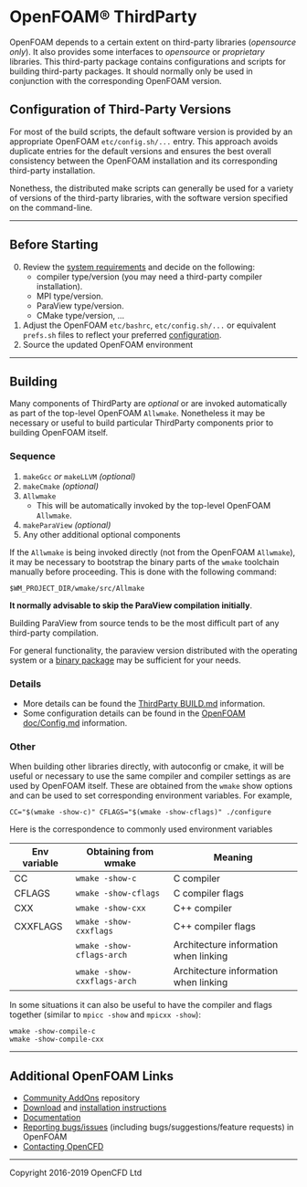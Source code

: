 # OpenFOAM&reg; ThirdParty

OpenFOAM depends to a certain extent on third-party libraries
(*opensource only*). It also provides some interfaces to *opensource* or
*proprietary* libraries. This third-party package contains configurations and
scripts for building third-party packages. It should normally only be used in
conjunction with the corresponding OpenFOAM version.

## Configuration of Third-Party Versions

For most of the build scripts, the default software version
is provided by an appropriate OpenFOAM `etc/config.sh/...` entry.
This approach avoids duplicate entries for the default versions and
ensures the best overall consistency between the OpenFOAM installation
and its corresponding third-party installation.

Nonethess, the distributed make scripts can generally be used for a
variety of versions of the third-party libraries, with the software
version specified on the command-line.

---

## Before Starting

0. Review the [system requirements][link openfoam-require]
   and decide on the following:
   * compiler type/version (you may need a third-party compiler installation).
   * MPI type/version.
   * ParaView type/version.
   * CMake type/version, ...
1. Adjust the OpenFOAM `etc/bashrc`, `etc/config.sh/...` or equivalent
   `prefs.sh` files to reflect your preferred [configuration][link openfoam-config].
2. Source the updated OpenFOAM environment

---

## Building

Many components of ThirdParty are *optional* or are invoked
automatically as part of the top-level OpenFOAM `Allwmake`.
Nonetheless it may be necessary or useful to build particular
ThirdParty components prior to building OpenFOAM itself.

### Sequence

1. `makeGcc` _or_ `makeLLVM` *(optional)*
2. `makeCmake`  *(optional)*
3. `Allwmake`
   - This will be automatically invoked by the top-level OpenFOAM `Allwmake`.
4. `makeParaView`  *(optional)*
5. Any other additional optional components

If the `Allwmake` is being invoked directly (not from the OpenFOAM `Allwmake`),
it may be necessary to bootstrap the binary parts of the `wmake` toolchain
manually before proceeding. This is done with the following command:
```
$WM_PROJECT_DIR/wmake/src/Allmake
```

**It normally advisable to skip the ParaView compilation initially**.

Building ParaView from source tends to be the most difficult part of
any third-party compilation.

For general functionality, the paraview version distributed with
the operating system or a [binary package][download ParaView]
may be sufficient for your needs.


### Details

- More details can be found the [ThirdParty BUILD.md][link third-build] information.
- Some configuration details can be found in the
  [OpenFOAM doc/Config.md][link openfoam-config] information.


### Other

When building other libraries directly, with autoconfig or cmake, it
will be useful or necessary to use the same compiler and compiler
settings as are used by OpenFOAM itself. These are obtained from the
`wmake` show options and can be used to set corresponding environment
variables. For example,
```
CC="$(wmake -show-c)" CFLAGS="$(wmake -show-cflags)" ./configure
```

Here is the correspondence to commonly used environment variables

| Env variable      | Obtaining from wmake      | Meaning               |
|-------------------|---------------------------|-----------------------|
| CC                | `wmake -show-c`           | C compiler            |
| CFLAGS            | `wmake -show-cflags`      | C compiler flags      |
| CXX               | `wmake -show-cxx`         | C++ compiler          |
| CXXFLAGS          | `wmake -show-cxxflags`    | C++ compiler flags    |
| | `wmake -show-cflags-arch`   | Architecture information when linking |
| | `wmake -show-cxxflags-arch` | Architecture information when linking |


In some situations it can also be useful to have the compiler and flags
together (similar to `mpicc -show` and `mpicxx -show`):
```
wmake -show-compile-c
wmake -show-compile-cxx
```

<!-- Quick links -->

[download ParaView]: https://www.paraview.org/download/


<!-- OpenFOAM -->

[link AddOns]: https://develop.openfoam.com/Community/OpenFOAM-addOns
[link openfoam-readme]: https://develop.openfoam.com/Development/OpenFOAM-plus/blob/develop/README.md
[link openfoam-config]: https://develop.openfoam.com/Development/OpenFOAM-plus/blob/develop/doc/Config.md
[link openfoam-build]: https://develop.openfoam.com/Development/OpenFOAM-plus/blob/develop/doc/Build.md
[link openfoam-require]: https://develop.openfoam.com/Development/OpenFOAM-plus/blob/develop/doc/Requirements.md
[link third-readme]: https://develop.openfoam.com/Development/ThirdParty-plus/blob/develop/README.md
[link third-build]: https://develop.openfoam.com/Development/ThirdParty-plus/blob/develop/BUILD.md
[link third-require]: https://develop.openfoam.com/Development/ThirdParty-plus/blob/develop/Requirements.md

---

<!-- Standard Footer -->
## Additional OpenFOAM Links

- [Community AddOns][link AddOns] repository
- [Download](http://www.openfoam.com/download) and
  [installation instructions](http://www.openfoam.com/code/build-guide.php)
- [Documentation](http://www.openfoam.com/documentation)
- [Reporting bugs/issues](http://www.openfoam.com/code/bug-reporting.php) (including bugs/suggestions/feature requests) in OpenFOAM
- [Contacting OpenCFD](http://www.openfoam.com/contact)

---

Copyright 2016-2019 OpenCFD Ltd
